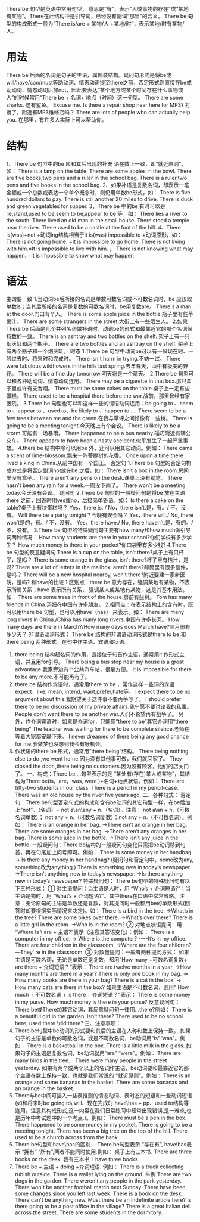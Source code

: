 There be 句型是英语中常用句型， 意思是“有”，表示“人或事物的存在”或“某地有某物”。There在此结构中是引导词，已经没有副词“那里”的含义。
There be 句型的构成形式一般为“There is/are + 某物/人 +某地/时”，表示某地/时有某物/人。

# 用法
There be 后面的名词是句子的主语，属倒装结构。疑问句形式是将be或will/have/can/must等助动词、情态动词提至there之前，否定形式则直接在be或助动词、情态动词后加not，因此要表达“某个地方或某个时间存在什么事物或人”的时候常用“There be + 名词+ 地点（时间）这一句型。
There are some sharks.
这有鲨鱼。
Excuse me. Is there a repair shop near here for MP3?
打搅了，附近有MP3维修店吗？
There are lots of people who can actually help you.
在那里，有许多人实际上可以帮助你。

# 结构
1、There be 句型中的be 应和其后出现的补充
语在数上一致，即“就近原则”，如：
There is a lamp on the table.
There are some apples in the bowl.
There are five books,two pens and a ruler in the school bag.
There is a ruler,two pens and five books in the school bag.
2、如果补语是复数名词，却表示一笔金额或一个总数或表达一个单个概念时，则仍用单数be形式，如：
There is five hundred dollars to pay.
There is still another 20 miles to drive.
There is duck and green vegetables for supper.
3、There be 中的be 有时可以是lie,stand,used to be,seem to be,appear to be 等，如：
There lies a river to the south.
There lived an old man in the small house.
There stood a temple near the river.
There used to be a castle at the foot of the hill.
4、There is(was)+not +动词ing结构相当于It is(was) impossible to +动词原形，如：
There is not going home. =It is impossible to go home.
There is not living with him.=It is impossible to live with him. 。
There is not knowing what may happen. =It is impossible to know what may happen

# 语法
主谓要一致
1.当动词be后所接的名词是单数可数名词或不可数名词时，be 应该取单数is；当其后所接的名词是复数的可数名词时，be用复数are。
There's a man at the door.门口有个人。
There is some apple juice in the bottle.瓶子里有些苹果汁。
There are some strangers in the street.大街上有一些陌生人。
2.如果There be 后面是几个并列名词做补语时，动词be的形式和最靠近它的那个名词保持数的一致。
There is an ashtray and two bottles on the shelf. 架子上有一只烟灰缸和两个瓶子。
There are two bottles and an ashtray on the shelf. 架子上有两个瓶子和一个烟灰缸。
时态
1.There be 句型中动词be可以有一般现在时、一般过去时、将来时和完成时。
There isn't harm in trying.不妨一试。
There were fabulous wildflowers in the hills last spring.去年春天，山中有极美的野花。
There will be a fine day tomorrow.明天将是一个晴天。
2.There be 句型可以和各种助动词、情态动词连用。
There may be a cigarette in that box.那只盒子里或许有支香烟。
There must be some cakes on the table.桌子上一定有些蛋糕。
There used to be a hospital there before the war.战前，那里曾经有家医院。
3.There be 句型也可以和这样一些的谓语动词连用：be going to 、seem to 、appear to 、used to、be likely to 、happen to ….
There seem to be a few trees between me and the green.在我与草坪之间好像有一些树。
There is going to be a meeting tonight.今天晚上有个会议。
There is likely to be a storm.可能有一场暴雨。
There happened to be a bus nearby.碰巧附近有辆公交车。
There appears to have been a nasty accident.似乎发生了一起严重事故。
4.there be 结构中除可以用be 外，还可以用其它动词。例如：
There came a scent of lime-blossom.飘来一阵菩提树的花香。
Once upon a time there lived a king in China.从前中国有一个国王。
否定句
1.There be 句型的否定句构成方式是将否定副词not放在be 之后，如：
There isn’t a box in the room.房间里没有盒子。
There aren’t any pens on the desk.课桌上没有钢笔。
There hasn’t been any rain for a week.一周没下雨了。
There won’t be a meeting today.今天没有会议。
疑问句
2.There be 句型的一般疑问句是将be 放在主语there 之前，回答时用yes或no，后接简单答语。如：
Is there a cake on the table?桌子上有块蛋糕吗？
Yes，there is. / No，there isn’t.是，有。/ 不，没有。
Will there be a party tonight？今晚有聚会吗？
Yes，there will./ No, there won’t是的，有。/ 不，没有。
Yes，there have./ No, there haven’t.是，有的。/ 不，没有。
3.There be 句型的特殊疑问句主要有how many和how much做引导词两种情况：
How many students are there in your school?你们学校有多少学生？
How much money is there in your pocket?你口袋里有多少钱?
4.There be 句型的反意疑问句
There is a cup on the table, isn’t there?桌子上有只杯子，是吗？
There is some orange in the glass, isn’t there?杯子里有桔汁，是吗?
There are a lot of letters in the mailbox, aren’t there?邮筒里有很多信件，是吗？
There will be a new hospital nearby, won’t there?附近要建一家新医院，是吗?
和have的比较
1.区别点：there be 意为存在，强调某地有某物，不表示所属关系；have 表示所有关系， 强调某人或某地有某物，这是其基本用法。如：
There are some trees in front of the house.房前有些树。
Tom has many friends in China.汤姆在中国有许多朋友。
2.相同点：在表示结构上的含有时，既可以用there be 句型，也可以用have（has） 来表示。如：
There are many long rivers in China./China has many long rivers.中国有许多长河。
How many days are there in March?/How many days does March have?三月份有多少天？
非谓语动词形式：
There be 结构的非谓语动词形式是there to be 和there being 两种形式。在句中作主语、宾语和状语。
1. there being 结构起名词的作用，直接位于句首作主语，通常用it 作形式主语，并且用for引导。
There being a bus stop near my house is a great advantage.我家旁边有个公共汽车站，很是方便。
It is impossible for there to be any more.不可能再有了。
2. there be 结构作宾语时，通常用there to be ，常作这样一些词的宾语：expect，like, mean, intend, want,prefer,hate等。
I expect there to be no argument about this.我期望关于这件事不要再争吵了。
I should prefer there to be no discussion of my private affairs.我宁愿不要讨论我的私事。
People don’t want there to be another war.人们不希望再有战争了。
另外，作介词宾语时，如果是介词for，只能用“there to be”其它介词用“there being”
The teacher was waiting for there to be complete silence.老师在等着大家都安静下来。
I never dreamed of there being any good chance for me.我做梦也没想到我会有好机会。
3. 作状语的there be 形式，通常用“there being”结构。
There being nothing else to do ,we went home.因为没有其他事可做，我们就回家了。
They closed the door ,there being no customers.因为没有顾客，他们的店关门了。
一、构成：There be ...句型表示的是 “某处有(存在)某人或某物”，其结构为There be(is，are，was, were )+名词+地点状语。例如：
There are fifty-two students in our class.
There is a pencil in my pencil-case.
There was an old house by the river five years ago.
二、各种句式：
否定句：There be句型否定句式的构成和含有be动词的其它句型一样，在be后加上“not”。（名词）= not a\an\any + n.（名词）。注意： not a\an + n.（可数名词单数）； not any + n.（可数名词复数）；not any + n.（不可数名词）。例如：
There is an orange in her bag.
→There isn’t an orange in her bag.
There are some oranges in her bag.
→There aren’t any oranges in her bag.
There is some juice in the bottle.
→There isn’t any juice in the bottle.
一般疑问句：There be结构的一般疑问句变化只需把be动词移到句首，再在句尾加上问号即可。例如：
There is some money in her handbag.
→ Is there any money in her handbag? (疑问句和否定句中，some改为any, something改为anything.)
There is something new in today’s newspaper.
→There isn’t anything new in today’s newspaper.
→Is there anything new in today’s newspaper?
特殊疑问句：
There be句型的特殊疑问句有以下三种形式：
① 对主语提问：当主语是人时，用 “Who’s + 介词短语?”；当主语是物时，用 “What’s + 介词短语?”。其中there在口语中常常省略。注意：无论原句的主语是单数还是复数，对其提问时一般都用be的单数形式(回答时却要根据实际情况来决定)。如：
There is a bird in the tree. →What’s in the tree?
There are some bikes over there. →What’s over there?
There is a little girl in the room. →Who is in the room?
② 对地点状语提问：用 “Where is \ are + 主语?”表示（注意其答语变化）：例如：
There is a computer in my office.
→ Where is the computer? ----It’s in my office.
There are four children in the classroom.
→Where are the four children?—They’ re in the classroom.
③ 对数量提问：一般有两种提问方式：
如果主语是可数名词，无论是单数还是复数，都用“How many +可数名词复数+ are there + 介词短语？”表示：
There are twelve months in a year.
→How many months are there in a year?
There is only one book in my bag.
→ How many books are there in your bag?
There is a cat in the box.
→ How many cats are there in the box?
如果主语是不可数名词，则用“ How much + 不可数名词 + is there + 介词短语？”表示：
There is some money in my purse. How much money is there in
your purse?
反意疑问句：There be或There加其它动词，其反意疑问句一律用…there?例如：
There is a beautiful girl in the garden, isn’t there?
There used to be no school here, used there \did there?
三、注意事项：
1. There be句型中be动词的形式要和其后的主语在人称和数上保持一致。
如果句子的主语是单数的可数名词，或是不可数名词，be动词用“is”“was”。例如：
There is a basketball in the box.
There is a little milk in the glass.
如果句子的主语是复数名词，be动词就用“are” “were”。例如：
There are many birds in the tree.　There were many people in the street yesterday.
如果有两个或两个以上的名词作主语，be动词要和最靠近它的那个主语在数上保持一致，也就是我们常说的 “就近原则”。例如：
There is an orange and some bananas in the basket.
There are some bananas and an orange in the basket.
2. There与be中间可插入一些表推测的情态动词、表时态的短语和一些动词短语 (如和将来时be going to\ will、现在完成时 have\has + pp、used to结构等连用，注意其构成形式,这一内容在我们日常练习中经常出现错误,是一难点,也是历年中考试题中的一个考点.)。例如：
There must be a pen in the box.
There happened to be some money in my pocket.
There is going to be a meeting tonight.
There has been a big tree on the top of the hill.
There used to be a church across from the bank.
3. There be句型和have\has的区别：
There be句型表示 “存在有”, have\has表示 “拥有” “所有”,两者不能同时使用.例如：
桌子上有三本书. There are three books on the desk.
我有三本书. I have three books.
4. There be + 主语 + doing +介词短语. 例如：
There is a truck collecting rubish outside.
There is a wallet lying on the ground.
举例
There are two dogs in the garden.
There weren't any people in the park yesterday.
There won't be another football match next Sunday.
There have been some changes since you left last week. There is a book on the desk.
There can't be anything new.
Must there be an indefinite article here?
Is there going to be a post office in the village?
There is a great Italian deli across the street.
There are some students in the dormitory.

